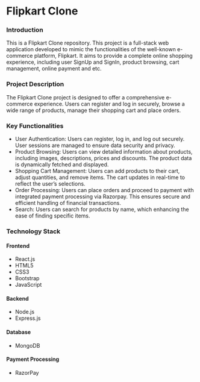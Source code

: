 <h1>Flipkart Clone</h1>
<h3>Introduction</h3>
<p>This is a Flipkart Clone repository. This project is a full-stack web application developed to mimic the functionalities of the well-known e-commerce platform, Flipkart. It aims to provide a complete online shopping experience, including user SignUp and SignIn, product browsing, cart management, online payment and etc.</p>      
<h3>Project Description</h3>
<p>The Flipkart Clone project is designed to offer a comprehensive e-commerce experience. Users can register and log in securely, browse a wide range of products, manage their shopping cart and place orders.</p>
<h3>Key Functionalities</h3>
<ul>
  <li>User Authentication: Users can register, log in, and log out securely. User sessions are managed to ensure data security and privacy.</li>
  <li>Product Browsing: Users can view detailed information about products, including images, descriptions, prices and discounts. The product data is dynamically fetched and displayed.</li>
  <li>Shopping Cart Management: Users can add products to their cart, adjust quantities, and remove items. The cart updates in real-time to reflect the user’s selections.</li>
  <li>Order Processing: Users can place orders and proceed to payment with integrated payment processing via Razorpay. This ensures secure and efficient handling of financial transactions.</li>
  <li>Search: Users can search for products by name, which enhancing the ease of finding specific items.</li>
</ul>
<h3>Technology Stack</h3>
<h4>Frontend</h4>
<ul>
  <li>React.js</li>
  <li>HTML5</li>
  <li>CSS3</li>
  <li>Bootstrap</li>
  <li>JavaScript</li>  
</ul>
<h4>Backend</h4>
<ul>
  <li>Node.js</li>
  <li>Express.js</li>
</ul>
<h4>Database</h4>
<ul>
  <li>MongoDB</li>
</ul>
<h4>Payment Processing</h4>
<ul>
  <li>RazorPay</li>
</ul>
